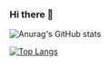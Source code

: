 

### Hi there 👋


![Anurag's GitHub stats](https://github-readme-stats.vercel.app/api?username=seon-mikim&show_icons=true&theme=radical)

[![Top Langs](https://github-readme-stats.vercel.app/api/top-langs/?username=seon-mikim&layout=compact)](https://github.com/seon-mikim/github-readme-stats)


<!--
**seon-mikim/seon-mikim** is a ✨ _special_ ✨ repository because its `README.md` (this file) appears on your GitHub profile.
